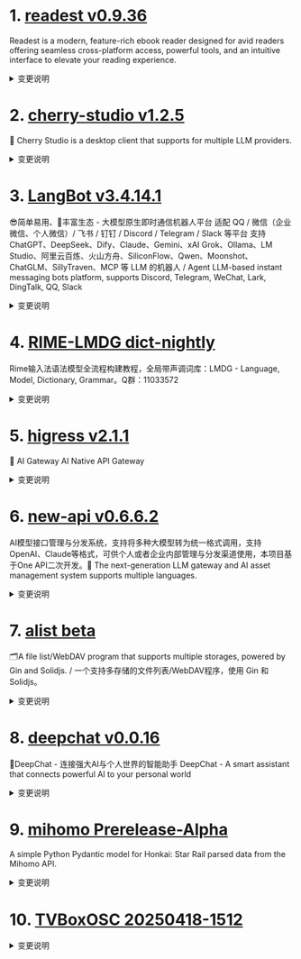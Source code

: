 
# 1. [readest v0.9.36](https://github.com/readest/readest/releases/tag/v0.9.36)  
Readest is a modern, feature-rich ebook reader designed for avid readers offering seamless cross-platform access, powerful tools, and an intuitive interface to elevate your reading experience.
<details>
<summary>变更说明</summary>

## Release Highlight
* 📥 New download and upload buttons in the book detail dialog for easier file management
* 📂 You can now open files directly in Readest from your file manager on Android and iOS
* 🛠️ Fixed an issue where files with quotation marks in the filename could not be opened
* 📖 Improved the immersive reading experience on the reader page for Android and iOS
* 🌐 Added GuanKiapTsingKhai-T to the list of available CJK fonts

## What's Changed
* feat: add download/upload buttons in book detail dialogs  
* feat: open files with readest from file manager on Android, closes   
......  

</details>

# 2. [cherry-studio v1.2.5](https://github.com/CherryHQ/cherry-studio/releases/tag/v1.2.5)  
🍒 Cherry Studio is a desktop client that supports for multiple LLM providers.
<details>
<summary>变更说明</summary>

## What's Changed
* feat: upgrade electron-builder to 26.0.13  
* feat(Miniapp): add Z.ai mini app with logo and migration support  
* feat(Grok): add isGrokModel function and update systemMessage handling for Grok models  
* feat: create issue-management.yml  
* Update issue-management.yml  
* fix: websearch ui  
* feat(models): update GLM model list and add new GLM-Z1 reasoning models  
* feat(models): add gpt-4.1 model to visionAllowedModels  
* chore(issue-template): improve clarity and requirements in bug report checklist  
......  

</details>

# 3. [LangBot v3.4.14.1](https://github.com/RockChinQ/LangBot/releases/tag/v3.4.14.1)  
😎简单易用、🧩丰富生态 - 大模型原生即时通信机器人平台 适配 QQ / 微信（企业微信、个人微信）/ 飞书 / 钉钉 / Discord / Telegram / Slack 等平台 支持 ChatGPT、DeepSeek、Dify、Claude、Gemini、xAI Grok、Ollama、LM Studio、阿里云百炼、火山方舟、SiliconFlow、Qwen、Moonshot、ChatGLM、SillyTraven、MCP 等 LLM 的机器人 / Agent LLM-based instant messaging bots platform, supports Discord, Telegram, WeChat, Lark, DingTalk, QQ, Slack
<details>
<summary>变更说明</summary>

## What's Changed
* feat: add support for ppio  
* doc: update README  
* chore: release 3.4.14.1  


**Full Changelog**:   

</details>

# 4. [RIME-LMDG dict-nightly](https://github.com/amzxyz/RIME-LMDG/releases/tag/dict-nightly)  
Rime输入法语法模型全流程构建教程，全局带声调词库：LMDG - Language, Model, Dictionary, Grammar。Q群：11033572
<details>
<summary>变更说明</summary>

- `cn_dicts.zip`：最新的中文词库文件。
  

</details>

# 5. [higress v2.1.1](https://github.com/alibaba/higress/releases/tag/v2.1.1)  
🤖 AI Gateway AI Native API Gateway
<details>
<summary>变更说明</summary>

## What's Changed
* feat: update custom-response plugin to returns different content for different response statuse  
* polish translate-readme action  
* Feat dynamic tool reset  
* fix: ai statistics doc  
* mcp: support amap auto ip detection  
* [frontend-gray] Reconstruct the business logic to be more friendly towards micro frontends and multi-version support.  
* support nacos namespace  
* fix: fix param mapping use %v instead of %s  
* fix: Escape asterisk characters in ai-proxy documents  
......  

</details>

# 6. [new-api v0.6.6.2](https://github.com/QuantumNous/new-api/releases/tag/v0.6.6.2)  
AI模型接口管理与分发系统，支持将多种大模型转为统一格式调用，支持OpenAI、Claude等格式，可供个人或者企业内部管理与分发渠道使用，本项目基于One API二次开发。🍥 The next-generation LLM gateway and AI asset management system supports multiple languages.
<details>
<summary>变更说明</summary>

**Full Changelog**:   

</details>

# 7. [alist beta](https://github.com/AlistGo/alist/releases/tag/beta)  
🗂️A file list/WebDAV program that supports multiple storages, powered by Gin and Solidjs. / 一个支持多存储的文件列表/WebDAV程序，使用 Gin 和 Solidjs。
<details>
<summary>变更说明</summary>

### &nbsp;&nbsp;&nbsp;🚀 Features

- Add h2c for http server &nbsp;-&nbsp; by **j2rong4cn** in  [<samp>(4f5ca)</samp>](
- **139**: Add option ReportRealSize ( close ) &nbsp;-&nbsp; by **MadDogOwner** and **Copilot** in  and  [<samp>(af18c)</samp>](
- **azure_blob**: Implement GetRootId interface in Addition struct &nbsp;-&nbsp; by **New Future** in  [<samp>(28e5b)</samp>](
- **cloudreve**: S3 policy support &nbsp;-&nbsp; by **MadDogOwner** in  [<samp>(465dd)</samp>](
- **doubao**: Support upload ( close ) &nbsp;-&nbsp; by **asdfghjkl** and **Copilot** in  and  [<samp>(f0b1a)</samp>](
- **doubao_share**: Support doubao_share link &nbsp;-&nbsp; by **asdfghjkl** and **anobodys** in  [<samp>(477c4)</samp>](
- **driver**: Add Azure Blob Storage driver &nbsp;-&nbsp; by **New Future** and **Copilot** in  [<samp>(2e21d)</samp>](
- **url-tree**: Implement the Put interface to support adding links directly to the UrlTree on the web side &nbsp;-&nbsp; by **Lee CQ** and **Copilot** in  [<samp>(88abb)</samp>](
......  

</details>

# 8. [deepchat v0.0.16](https://github.com/ThinkInAIXYZ/deepchat/releases/tag/v0.0.16)  
🐬DeepChat - 连接强大AI与个人世界的智能助手 DeepChat - A smart assistant that connects powerful AI to your personal world
<details>
<summary>变更说明</summary>

## 🚀 DeepChat 0.0.15 正式发布 | 重新定义你的 AI 对话体验！
—— 更强大，更灵活，更智能，开启高效沟通新高度 🌟
#
## ✨ 本次主要更新内容 ✨
* 增加字体大小调节能力  
* 按照官方指导，优化了博查搜索的MCP  
* 添加腾讯混元provider  
* 优化了用户消息编辑样式   
* 支持mcp工具重名，同一个mcp服务可以添加多个实例了  
* 更新了CONTRIBUTING md中关于Windows打包的文档  
......  

</details>

# 9. [mihomo Prerelease-Alpha](https://github.com/MetaCubeX/mihomo/releases/tag/Prerelease-Alpha)  
A simple Python Pydantic model for Honkai: Star Rail parsed data from the Mihomo API.
<details>
<summary>变更说明</summary>

Release created at  Sat Apr 19 02:13:28 CST 2025
Synchronize Alpha branch code updates, keeping only the latest version
<br>
[我应该下载哪个文件? / Which file should I download?](
[二进制文件筛选 / Binary file selector](
[查看文档 / Docs](
  

</details>

# 10. [TVBoxOSC 20250418-1512](https://github.com/o0HalfLife0o/TVBoxOSC/releases/tag/20250418-1512)  

<details>
<summary>变更说明</summary>

Credit: [q215613905](
Commit: 32df47aa3e6c428c9a9d7d24d959b73f961827cd
Changelog:
```
优化默认js/lib文件加载;
优化广告规则切片匹配;
fix bug
升级quikjs;
优化JsLoader;

......  

</details>

# 11. [subs-check v2.1.7](https://github.com/beck-8/subs-check/releases/tag/v2.1.7)  
订阅转换合并，节点可用性，测速，重命名，导出为clash.meta/clash/base64/qx等等所有格式的订阅工具
<details>
<summary>变更说明</summary>

## Changelog
* 86e69af85950706cecfdc4e3a480fd894a057c0c op: 支持使用环境变量设置api-key

  

</details>

# 12. [bili-hardcore v0.4.3](https://github.com/Karben233/bili-hardcore/releases/tag/v0.4.3)  
bilibili 硬核会员 AI 自动答题脚本，直接调用 B 站 API，非 OCR 实现
<details>
<summary>变更说明</summary>

- 增加欢迎日志  

</details>

# 13. [QuickLook 4.0.0](https://github.com/QL-Win/QuickLook/releases/tag/4.0.0)  
Bring macOS “Quick Look” feature to Windows
<details>
<summary>变更说明</summary>

## What's Changed
* Handle multi-layer gimp xcf files.  
* Upgrade Magick.NET to latest  
* Fix gimp xcf file extension check  
* Change AllowDarkTheme handling  
* Update for commic archive file types.  
* Greek translation   
* Ukrainian translation fixes + addition  
* hebrew translation  
* Add translation possibility for missing buttons  
......  

</details>

# 14. [termora 1.0.13](https://github.com/TermoraDev/termora/releases/tag/1.0.13)  
Termora is a terminal emulator and SSH client for Windows, macOS and Linux.
<details>
<summary>变更说明</summary>

### New features/Updates

- Support setting background image 
- Improve terminal close 
- macOS supports running in the background 

### Bug fixes

- Fix return to parent folder failure 
- Fix last sync time 
......  

</details>

